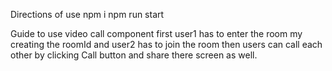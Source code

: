 Directions of use
npm i
npm run start

Guide to use video call component
first user1 has to enter the room my creating the roomId and user2 has to join the room 
then users can call each other by clicking Call button and share there screen as well.
